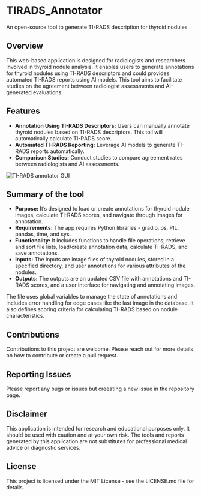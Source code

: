 # TIRADS_Annotator
An open-source tool to generate TI-RADS description for thyroid nodules


## Overview
This web-based application is designed for radiologists and researchers involved in thyroid nodule analysis. It enables users to generate annotations for thyroid nodules using TI-RADS descriptors and could provides automated TI-RADS reports using AI models. This tool aims to facilitate studies on the agreement between radiologist assessments and AI-generated evaluations.

## Features
- **Annotation Using TI-RADS Descriptors:** Users can manually annotate thyroid nodules based on TI-RADS descriptors. This toll will automatically calculate TI-RADS score. 
- **Automated TI-RADS Reporting:** Leverage AI models to generate TI-RADS reports automatically.
- **Comparison Studies:** Conduct studies to compare agreement rates between radiologists and AI assessments.

![TI-RADS annotator GUI](https://github.com/johnyquest7/TIRADS_Annotator/assets/22123236/1a494928-f008-467e-99e9-f584b5465a24)
## Summary of the tool

- **Purpose:** It’s designed to load or create annotations for thyroid nodule images, calculate TI-RADS scores, and navigate through images for annotation.
- **Requirements:** The app requires Python libraries - gradio, os, PIL, pandas, time, and sys.
- **Functionality:** It includes functions to handle file operations, retrieve and sort file lists, load/create annotation data, calculate TI-RADS, and save annotations.
- **Inputs:** The inputs are image files of thyroid nodules, stored in a specified directory, and user annotations for various attributes of the nodules.
- **Outputs:** The outputs are an updated CSV file with annotations and TI-RADS scores, and a user interface for navigating and annotating images.
  
The file uses global variables to manage the state of annotations and includes error handling for edge cases like the last image in the database. It also defines scoring criteria for calculating TI-RADS based on nodule characteristics.

## Contributions
Contributions to this project are welcome. Please reach out for more details on how to contribute or create a pull request.

## Reporting Issues
Please report any bugs or issues but creeating a new issue in the repository page. 

## Disclaimer
This application is intended for research and educational purposes only. It should be used with caution and at your own risk. The tools and reports generated by this application are not substitutes for professional medical advice or diagnostic services.

## License
This project is licensed under the MIT License - see the LICENSE.md file for details.
